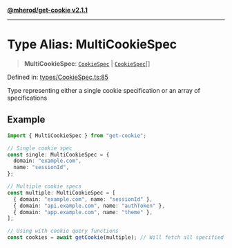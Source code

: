 [**@mherod/get-cookie v2.1.1**](../../../index.html)

---

# Type Alias: MultiCookieSpec

> **MultiCookieSpec**: [`CookieSpec`](../interfaces/CookieSpec.md) \| [`CookieSpec`](../interfaces/CookieSpec.md)[]

Defined in: [types/CookieSpec.ts:85](https://github.com/mherod/get-cookie/blob/f162cf080e158f18fe4a3d39249851b82b6fc5ad/src/types/CookieSpec.ts#L85)

Type representing either a single cookie specification or an array of specifications

## Example

```typescript
import { MultiCookieSpec } from "get-cookie";

// Single cookie spec
const single: MultiCookieSpec = {
  domain: "example.com",
  name: "sessionId",
};

// Multiple cookie specs
const multiple: MultiCookieSpec = [
  { domain: "example.com", name: "sessionId" },
  { domain: "api.example.com", name: "authToken" },
  { domain: "app.example.com", name: "theme" },
];

// Using with cookie query functions
const cookies = await getCookie(multiple); // Will fetch all specified cookies
```
